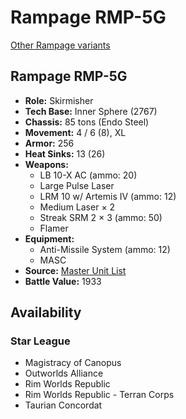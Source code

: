 # Rampage RMP-5G 

[Other Rampage variants](../rampage.md) 

## Rampage RMP-5G 

- **Role:** Skirmisher 
- **Tech Base:** Inner Sphere (2767) 
- **Chassis:** 85 tons (Endo Steel) 
- **Movement:** 4 / 6 (8), XL 
- **Armor:** 256 
- **Heat Sinks:** 13 (26) 
- **Weapons:** 
  - LB 10-X AC (ammo: 20) 
  - Large Pulse Laser 
  - LRM 10 w/ Artemis IV (ammo: 12) 
  - Medium Laser × 2 
  - Streak SRM 2 × 3 (ammo: 50) 
  - Flamer 
- **Equipment:** 
  - Anti-Missile System (ammo: 12) 
  - MASC 
- **Source:** [Master Unit List](http://masterunitlist.info/Unit/Details/2637/rampage-rmp-5g) 
- **Battle Value:** 1933 

## Availability 

### Star League 

- Magistracy of Canopus 
- Outworlds Alliance 
- Rim Worlds Republic 
- Rim Worlds Republic - Terran Corps 
- Taurian Concordat 

